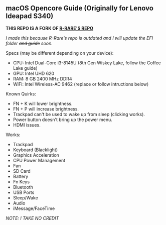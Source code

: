 ## macOS Opencore Guide (Originally for Lenovo Ideapad S340) 
  
**THIS REPO IS A FORK OF [R-RARE'S REPO](https://github.com/R-Rare/Lenovo-Ideapad-S340-Hackintosh-Catalina-OpenCore)**

*I made this because R-Rare's repo is outdated and I will update the EFI folder ~~and guide~~ soon.*
  
Specs (may be different depending on your device):
  - CPU: Intel Dual-Core i3-8145U (8th Gen Wiskey Lake, follow the Coffee Lake guide)
  - GPU: Intel UHD 620
  - RAM: 8 GB 2400 MHz DDR4
  - WiFi: Intel Wireless-AC 9462 (replace or follow intructions below)

Known Quirks:
  - FN + K will lower brightness.
  - FN + P will increase brightness.
  - Trackpad can't be used to wake up from sleep (clicking works).
  - Power button doesn't bring up the power menu.
  - HDMI issues.

Works:  
  - Trackpad
  - Keyboard (Blacklight)
  - Graphics Acceleration
  - CPU Power Management
  - Fan
  - SD Card
  - Battery
  - Fn Keys
  - Bluetooth
  - USB Ports
  - Sleep/Wake
  - Audio
  - iMessage/FaceTime

*NOTE: I TAKE NO CREDIT*
